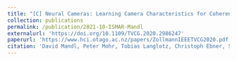 ```yaml
---
title: "[C] Neural Cameras: Learning Camera Characteristics for Coherent Mixed Reality Rendering"
collection: publications
permalink: /publication/2021-10-ISMAR-Mandl
externalurl: 'https://doi.org/10.1109/TVCG.2020.2986247'
paperurl: 'https://www.hci.otago.ac.nz/papers/ZollmannIEEETVCG2020.pdf'
citation: 'David Mandl, Peter Mohr, Tobias Langlotz, Christoph Ebner, Shohei Mori, Stefanie Zollmann, Peter Roth, and Denis Kalkofen, &quot;Neural Cameras: Learning Camera Characteristics for Coherent Mixed Reality Rendering&quot; <i>IEEE Symp. on Mixed and Augmented Reality (ISMAR)</i> (2021.10) <b>(to appear)</b>'
---
```


<!--
externalurl: 'url'
paperurl: 'url'
youtubeurl: 'url'
presentationurl: 'url'
githuburl: 'url'
-->